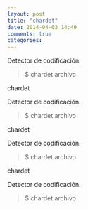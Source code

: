 ```yaml
---
layout: post
title: "chardet"
date: 2014-04-03 14:49
comments: true
categories: 
---
```

Detector de codificación.

>$ chardet archivo

chardet

Detector de codificación.

>$ chardet archivo

chardet

Detector de codificación.

>$ chardet archivo

chardet

Detector de codificación.

>$ chardet archivo

